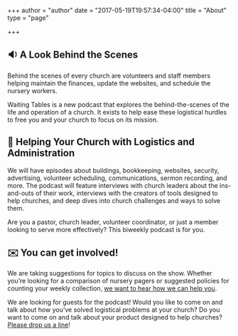 +++
author = "author"
date = "2017-05-19T19:57:34-04:00"
title = "About"
type = "page"

+++

<div class="container">
    <div class="row d-flex flex-row align-self-top">
        <div class="col-sm-4">
            <h2>🔉 A Look Behind the Scenes</h2>
            <p>Behind the scenes of every church are volunteers and staff members helping maintain the finances, update the websites, and schedule the nursery workers.
            </p>
            <p>Waiting Tables is a new podcast that explores the behind-the-scenes of the life and operation of a church. It exists to help ease these logistical hurdles to free you and your church to focus on its mission.
            </p>
        </div>
        <div class="col-sm-4">
            <h2>👥 Helping Your Church with Logistics and Administration</h2>
            <p>We will have episodes about buildings, bookkeeping, websites, security, advertising, volunteer scheduling, communications, sermon recording, and more. The podcast will feature interviews with church leaders about the ins-and-outs of their work, interviews with the creators of tools designed to help churches, and deep dives into church challenges and ways to solve them.
            </p>
            <p> Are you a pastor, church leader, volunteer coordinator, or just a member looking to serve more effectively? This biweekly podcast is for you.
            </p>
        </div>
        <div class="col-sm-4">
            <h2>✉️ You can get involved!<br></h2>
            <p>We are taking suggestions for topics to discuss on the show. Whether you’re looking for a comparison of nursery pagers or suggested policies for counting your weekly collection, <a href="mailto:{{ .Site.Params.email }">we want to hear how we can help you</a>.
            </p>
            <p>We are looking for guests for the podcast! Would you like to come on and talk about how you’ve solved logistical problems at your church? Do you want to come on and talk about your product designed to help churches? <a href="mailto:{{ .Site.Params.email }">Please drop us a line</a>!
            </p>
        </div>
    </div>
</div>
